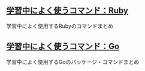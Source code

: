 ## [学習中によく使うコマンド：Ruby](https://github.com/DaisukeKarasawa/command/tree/master/ruby_command)

学習中によく使用するRubyのコマンドまとめ

## [学習中によく使うコマンド：Go]()

学習中によく使用するGoのパッケージ・コマンドまとめ
